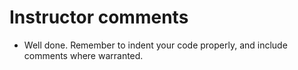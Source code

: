 # Instructor comments

 - Well done. Remember to indent your code properly, and include comments where warranted.
